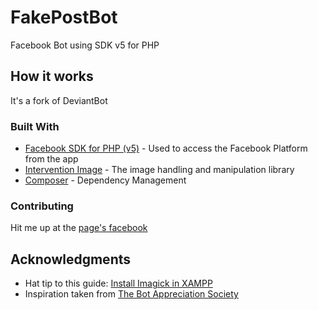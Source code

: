 # FakePostBot
Facebook Bot using SDK v5 for PHP

## How it works

It's a fork of DeviantBot

### Built With

* [Facebook SDK for PHP (v5)](https://github.com/facebook/php-graph-sdk) - Used to access the Facebook Platform from the app
* [Intervention Image](http://image.intervention.io/) - The image handling and manipulation library
* [Composer](https://getcomposer.org/) - Dependency Management

### Contributing

Hit me up at the [page's facebook](https://www.facebook.com/imposterbot/) 

## Acknowledgments

* Hat tip to this guide: [Install Imagick in XAMPP](https://ourcodeworld.com/articles/read/349/how-to-install-and-enable-the-imagick-extension-in-xampp-for-windows)
* Inspiration taken from [The Bot Appreciation Society](https://www.facebook.com/groups/botappreciationsociety/)

